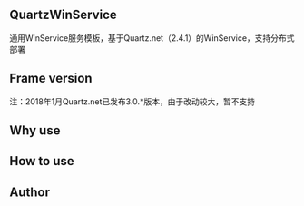 ﻿## QuartzWinService 
通用WinService服务模板，基于Quartz.net（2.4.1）的WinService，支持分布式部署

## Frame version

注：2018年1月Quartz.net已发布3.0.*版本，由于改动较大，暂不支持

## Why use

## How to use

## Author

